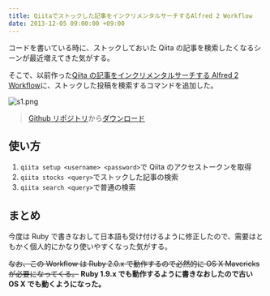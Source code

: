 ```yaml
---
title: Qiitaでストックした記事をインクリメンタルサーチするAlfred 2 Workflow
date: 2013-12-05 09:00:00 +09:00
---
```


コードを書いている時に、ストックしておいた Qiita の記事を検索したくなるシーンが最近増えてきた気がする。

そこで、以前作った[Qiita の記事をインクリメンタルサーチする Alfred 2 Workflow](http://qiita.com/o_ame/items/f23e75bfc11e9e7b3a08)に、ストックした投稿を検索するコマンドを追加した。

![s1.png](/uploads/alfred-qiita-workflow.png)

> [Github リポジトリ](https://github.com/uetchy/alfred-qiita-workflow)から[ダウンロード](https://github.com/uetchy/alfred-qiita-workflow/archive/master.zip)

## 使い方

1.  `qiita setup <username> <password>`で Qiita のアクセストークンを取得
2.  `qiita stocks <query>`でストックした記事の検索
3.  `qiita search <query>`で普通の検索

## まとめ

今度は Ruby で書きなおして日本語も受け付けるように修正したので、需要はともかく個人的にかなり使いやすくなった気がする。

~~なお、この Workflow は Ruby 2.0.x で動作するので必然的に OS X Mavericks が必要になってくる。~~
**Ruby 1.9.x でも動作するように書きなおしたので古い OS X でも動くようになった。**
